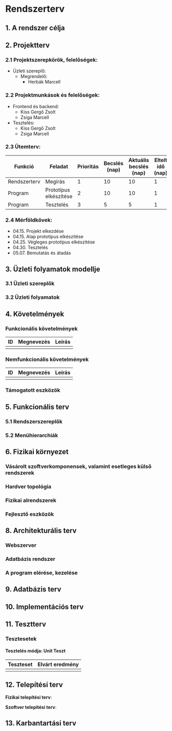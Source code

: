 # Rendszerterv
## 1. A rendszer célja

## 2. Projektterv

### 2.1 Projektszerepkörök, felelőségek:
  * Üzleti szereplő:
	  -   Megrendelő:
		  -  Herbák Marcell
     
### 2.2 Projektmunkások és felelőségek:
   * Frontend és backend:
     - Kiss Gergő Zsolt
     - Zsiga Marcell
   * Tesztelés:
     - Kiss Gergő Zsolt
     - Zsiga Marcell
  
     
### 2.3 Ütemterv:

|Funkció                  | Feladat                                | Prioritás | Becslés (nap) | Aktuális becslés (nap) | Eltelt idő (nap) | Becsült idő (nap) |
|-------------------------|----------------------------------------|-----------|---------------|------------------------|------------------|---------------------|
|Rendszerterv             |Megírás                                 |         1 |            10 |                     10 |                1 |                  10 |
|Program                  |Prototípus elkészítése                  |         2 |            10 |                     10 |                1 |                  10 |
|Program                  |Tesztelés                               |         3 |             5 |                      5 |                1 |                   5 |


### 2.4 Mérföldkövek:
   *   04.15. Projekt elkezdése
   *   04.15. Alap prototípus elkészítése
   *   04.25. Végleges prototípus elkészítése
   *   04.30. Tesztelés
   *   05.07. Bemutatás és átadás

## 3. Üzleti folyamatok modellje

### 3.1 Üzleti szereplők


### 3.2 Üzleti folyamatok


## 4. Követelmények

### Funkcionális követelmények

| ID | Megnevezés               | Leírás                                                                                                                                                                                   |
|----|--------------------------|------------------------------------------------------------------------------------------------------------------------------------------------------------------------------------------|
| |     |  |

 
### Nemfunkcionális követelmények

| ID | Megnevezés                             | Leírás                                                                                                              |
|----|----------------------------------------|---------------------------------------------------------------------------------------------------------------------|
|  |  |              |


### Támogatott eszközök



## 5. Funkcionális terv

### 5.1 Rendszerszereplők


### 5.2 Menühierarchiák


## 6. Fizikai környezet

### Vásárolt szoftverkomponensek, valamint esetleges külső rendszerek

### Hardver topológia

### Fizikai alrendszerek

### Fejlesztő eszközök



## 8. Architekturális terv

### Webszerver



### Adatbázis rendszer



### A program elérése, kezelése




## 9. Adatbázis terv


## 10. Implementációs terv

## 11. Tesztterv



### Tesztesetek

#### Tesztelés módja: Unit Teszt

 | Teszteset      | Elvárt eredmény                                                                                            | 
 |----------------|------------------------------------------------------------------------------------------------------------| 
 |    |  |


## 12. Telepítési terv

**Fizikai telepítési terv**:


**Szoftver telepítési terv**:


## 13. Karbantartási terv
